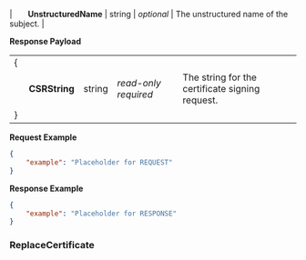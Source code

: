 | &nbsp;&nbsp;&nbsp;&nbsp;&nbsp;&nbsp;**UnstructuredName** | string | *optional* | The unstructured name of the subject. |

**Response Payload**

|     |     |     |     |
| --- | --- | --- | --- |
| { |  |  |  |
| &nbsp;&nbsp;&nbsp;&nbsp;&nbsp;&nbsp;**CSRString** | string | *read-only required* | The string for the certificate signing request. |
| } |  |  |  |

**Request Example**

```json
{
    "example": "Placeholder for REQUEST"
}
```


**Response Example**

```json
{
    "example": "Placeholder for RESPONSE"
}
```



### ReplaceCertificate

